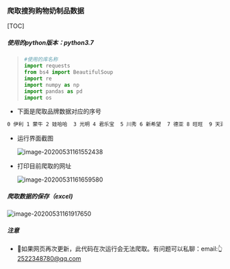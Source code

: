 ### 爬取搜狗购物奶制品数据
[TOC]
##### 使用的python版本：python3.7

> ```python
> #使用的库名称
> import requests
> from bs4 import BeautifulSoup
> import re
> import numpy as np
> import pandas as pd
> import os
> ```

- 下面是爬取品牌数据对应的序号
```markdown
0 伊利 1 蒙牛 2 娃哈哈  3 光明 4 君乐宝  5 川秀 6 新希望  7 德亚 8 旺旺  9 天润 10 三元 11 雀巢  12 佰生优 13 李子园 14 安佳  15 欧亚  16 旺仔牛 17 燕塘  18 熊猫  19 夏进  20 雪原  21 甘蒂牧 22 欧德堡 23 小西牛 24 味全  25 安琪  26 草原情 27 百吉福 28 尚川  29 宾格瑞 30 纽仕兰 31 塔拉额 32 妙可蓝
```
- 运行界面截图

  ![image-20200531161552438](C:\Users\12295\AppData\Roaming\Typora\typora-user-images\image-20200531161552438.png)

- 打印目前爬取的网址

  ![image-20200531161659580](C:\Users\12295\AppData\Roaming\Typora\typora-user-images\image-20200531161659580.png)

##### 爬取数据的保存（excel)

![image-20200531161917650](C:\Users\12295\AppData\Roaming\Typora\typora-user-images\image-20200531161917650.png)

##### 注意

- :yellow_heart:如果网页再次更新，此代码在次运行会无法爬取。有问题可以私聊：email::point_up_2:2522348780@qq.com